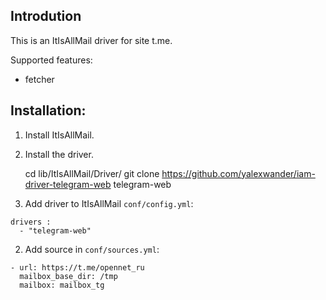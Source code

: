 ## Introdution

This is an ItIsAllMail driver for site t.me.

Supported features:

- fetcher

## Installation:

1) Install ItIsAllMail.
2) Install the driver.

    cd lib/ItIsAllMail/Driver/
    git clone https://github.com/yalexwander/iam-driver-telegram-web telegram-web

3) Add driver to ItIsAllMail `conf/config.yml`:

```
drivers :
  - "telegram-web"
```

2) Add source in `conf/sources.yml`:

```
- url: https://t.me/opennet_ru
  mailbox_base_dir: /tmp
  mailbox: mailbox_tg
```
